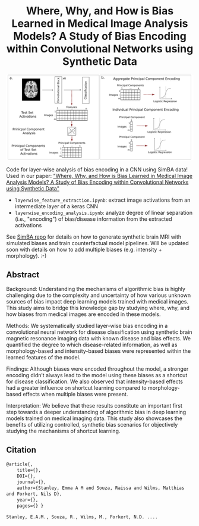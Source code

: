 <div align="center">
  
# Where, Why, and How is Bias Learned in Medical Image Analysis Models? A Study of Bias Encoding within Convolutional Networks using Synthetic Data

</div>

<p align="center">
<img src="figs/methods_fig.png?raw=true" width="600">
</p>

Code for layer-wise analysis of bias encoding in a CNN using SimBA data! Used in our paper: ["Where, Why, and How is Bias Learned in Medical Image Analysis Models? A Study of Bias Encoding within Convolutional Networks using Synthetic Data"]()

* `layerwise_feature_extraction.ipynb`: extract image activations from an intermediate layer of a keras CNN
* `layerwise_encoding_analysis.ipynb`: analyze degree of linear separation (i.e., "encoding") of bias/disease information from the extracted activations

See [SimBA repo](https://github.com/estanley16/SimBA) for details on how to generate synthetic brain MRI with simulated biases and train counterfactual model pipelines. Will be updated soon with details on how to add multiple biases (e.g. intensity + morphology). :-) 


## Abstract
Background:
Understanding the mechanisms of algorithmic bias is highly challenging due to the complexity and uncertainty of how various unknown sources of bias impact deep learning models trained with medical images. This study aims to bridge this knowledge gap by studying where, why, and how biases from medical images are encoded in these models. 

Methods:
We systematically studied layer-wise bias encoding in a convolutional neural network for disease classification using synthetic brain magnetic resonance imaging data with known disease and bias effects. We quantified the degree to which disease-related information, as well as morphology-based and intensity-based biases were represented within the learned features of the model. 

Findings:
Although biases were encoded throughout the model, a stronger encoding didn’t always lead to the model using these biases as a shortcut for disease classification. We also observed that intensity-based effects had a greater influence on shortcut learning compared to morphology-based effects when multiple biases were present. 

Interpretation:
We believe that these results constitute an important first step towards a deeper understanding of algorithmic bias in deep learning models trained on medical imaging data. This study also showcases the benefits of utilizing controlled, synthetic bias scenarios for objectively studying the mechanisms of shortcut learning. 


## Citation
```
@article{,
	title={},
	DOI={},
	journal={},
	author={Stanley, Emma A M and Souza, Raissa and Wilms, Matthias and Forkert, Nils D},
	year={},
	pages={} }
```
```
Stanley, E.A.M., Souza, R., Wilms, M., Forkert, N.D. ....
```

